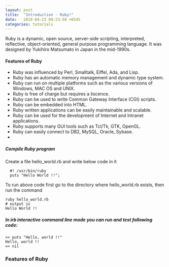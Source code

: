 ```yaml
---
layout: post
title:  "Introduction - Ruby!"
date:   2018-04-23 09:23:58 +0545
categories: tutorials
---
```

Ruby is a dynamic, open source, server-side scripting, interpreted, reflective, object-oriented, general purpose programming language. It was designed by Yukihiro Matsumato in Japan in the mid-1990s. 

#### Features of Ruby

* Ruby was influenced by Perl, Smalltalk, Eiffel, Ada, and Lisp.
* Ruby has an automatic  memory management and dynamic type system.
* Ruby can run on multiple platforms such as the various versions of Windows, MAC OS and UNIX.
* Ruby is free of charge but requires a liscence.
* Ruby can be used to write Common Gateway Interface (CGI) scripts.
* Ruby can be embedded into HTML.
* Ruby written applications can be easily maintainable and scalable.
* Ruby can be used for the development of Internet and Intranet applications.
* Ruby supports many GUI tools such as Tcl/Tk, GTK, OpenGL.
* Ruby can easily connect to DB2, MySQL, Oracle, Sybase.
* 

##### Compile Ruby program
Create a file hello_world.rb and write below code in it
```
  #! /usr/bin/ruby
  puts "Hello World !!";
```
To run above code first go to the directory where hello_world.rb exists, then run the command
```
ruby hello_world.rb
# output is
Hello World !!
```

##### In irb interactive command line mode you can run and test following code:
```
>> puts "Hello, world !!"
Hello, world !!
=> nil
```

### Features of Ruby
